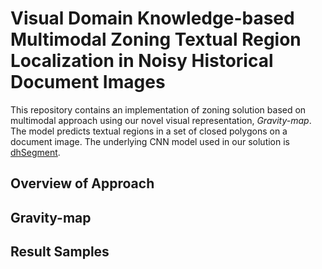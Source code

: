 # Visual Domain Knowledge-based Multimodal Zoning Textual Region Localization in Noisy Historical Document Images
This repository contains an implementation of zoning solution based on multimodal approach using our novel visual representation, *Gravity-map*. The model predicts textual regions in a set of closed polygons on a document image. The underlying CNN model used in our solution is [dhSegment](https://dhsegment.readthedocs.io/en/latest/).

## Overview of Approach

## Gravity-map

## Result Samples
